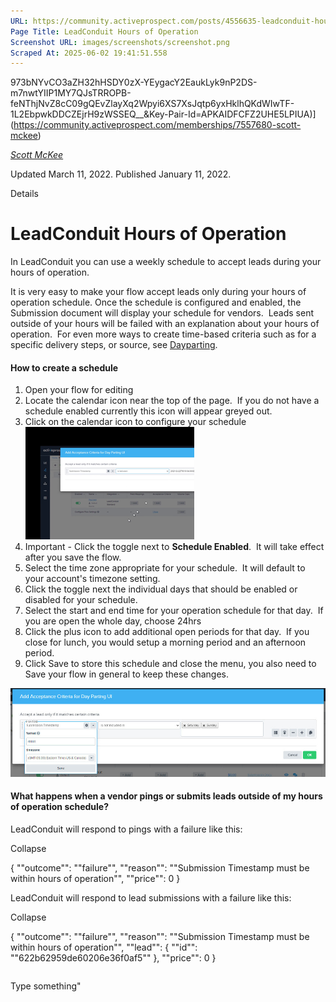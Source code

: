 ```yaml
---
URL: https://community.activeprospect.com/posts/4556635-leadconduit-hours-of-operation
Page Title: LeadConduit Hours of Operation
Screenshot URL: images/screenshots/screenshot.png
Scraped At: 2025-06-02 19:41:51.558
---
```

973bNYvCO3aZH32hHSDY0zX-YEygacY2EaukLyk9nP2DS-m7nwtYIIP1MY7QJsTRROPB-feNThjNvZ8cC09gQEvZlayXq2Wpyi6XS7XsJqtp6yxHklhQKdWIwTF-1L2EbpwkDDCZEjrH9zWSSEQ__&Key-Pair-Id=APKAIDFCFZ2UHE5LPIUA)](https://community.activeprospect.com/memberships/7557680-scott-mckee)

[_Scott McKee_](https://community.activeprospect.com/memberships/7557680-scott-mckee)

Updated March 11, 2022. Published January 11, 2022.

Details

# LeadConduit Hours of Operation

In LeadConduit you can use a weekly schedule to accept leads during your hours of operation.

It is very easy to make your flow accept leads only during your hours of operation schedule. Once the schedule is configured and enabled, the Submission document will display your schedule for vendors.  Leads sent outside of your hours will be failed with an explanation about your hours of operation.  For even more ways to create time-based criteria such as for a specific delivery steps, or source, see [Dayparting](https://community.activeprospect.com/posts/4540073-leadconduit-day-parting?video_markers=day%2Cdays).

#### How to create a schedule

1. Open your flow for editing
2. Locate the calendar icon near the top of the page.  If you do not have a schedule enabled currently this icon will appear greyed out.
3. Click on the calendar icon to configure your schedule![](images/image-1.png)
4. Important - Click the toggle next to **Schedule Enabled**.  It will take effect after you save the flow.
5. Select the time zone appropriate for your schedule.  It will default to your account's timezone setting.
6. Click the toggle next the individual days that should be enabled or disabled for your schedule.
7. Select the start and end time for your operation schedule for that day.  If you are open the whole day, choose 24hrs
8. Click the plus icon to add additional open periods for that day.  If you close for lunch, you would setup a morning period and an afternoon period.
9. Click Save to store this schedule and close the menu, you also need to Save your flow in general to keep these changes.

![](images/image-2.png)

#### What happens when a vendor pings or submits leads outside of my hours of operation schedule?

LeadConduit will respond to pings with a failure like this:

Collapse

{
""outcome"": ""failure"",
""reason"": ""Submission Timestamp must be within hours of operation"",
""price"": 0
}

LeadConduit will respond to lead submissions with a failure like this:

Collapse

{
""outcome"": ""failure"",
""reason"": ""Submission Timestamp must be within hours of operation"",
""lead"": {
""id"": ""622b62959de60206e36f0af5""
},
""price"": 0
}

```

```

Type something"
